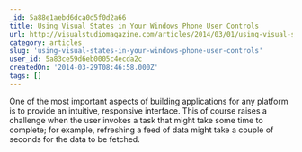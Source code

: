 ```yaml
---
_id: 5a88e1aebd6dca0d5f0d2a66
title: Using Visual States in Your Windows Phone User Controls
url: http://visualstudiomagazine.com/articles/2014/03/01/using-visual-states-in-your-windows-phone-user-controls.aspx
category: articles
slug: 'using-visual-states-in-your-windows-phone-user-controls'
user_id: 5a83ce59d6eb0005c4ecda2c
createdOn: '2014-03-29T08:46:58.000Z'
tags: []
---
```


One of the most important aspects of building applications for any platform is to provide an intuitive, responsive interface. This of course raises a challenge when the user invokes a task that might take some time to complete; for example, refreshing a feed of data might take a couple of seconds for the data to be fetched.
